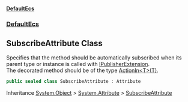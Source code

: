 #### [DefaultEcs](./index.md 'index')
### [DefaultEcs](./DefaultEcs.md 'DefaultEcs')
## SubscribeAttribute Class
Specifies that the method should be automatically subscribed when its parent type or instance is called with [IPublisherExtension](./DefaultEcs-IPublisherExtension.md 'DefaultEcs.IPublisherExtension').  
The decorated method should be of the type [ActionIn&lt;T&gt;(T)](./DefaultEcs-ActionIn-T-(T).md 'DefaultEcs.ActionIn&lt;T&gt;(T)').  
```C#
public sealed class SubscribeAttribute : Attribute
```
Inheritance [System.Object](https://docs.microsoft.com/en-us/dotnet/api/System.Object 'System.Object') &gt; [System.Attribute](https://docs.microsoft.com/en-us/dotnet/api/System.Attribute 'System.Attribute') &gt; [SubscribeAttribute](./DefaultEcs-SubscribeAttribute.md 'DefaultEcs.SubscribeAttribute')  
